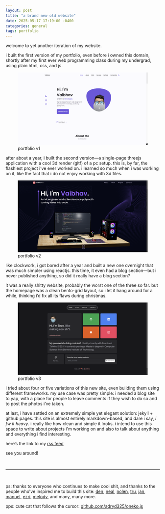 ```yaml
---
layout: post
title: "a brand new old website"
date: 2025-05-17 17:19:00 -0400
categories: general
tags: portfolio
---
```


welcome to yet another iteration of my website.

<!-- more -->

i built the first version of my portfolio, even before i owned this domain, shortly after my first ever web programming class during my undergrad, using plain html, css, and js.

<figure>
  <img src="/assets/images/blog/website-v1.png" alt="first version of vaibhav's website">
  <figcaption>portfolio v1</figcaption>
</figure>

after about a year, i built the second version—a single-page threejs application with a cool 3d render (gltf) of a pc setup. this is, by far, the flashiest project i’ve ever worked on. i learned so much when i was working on it, like the fact that i do not enjoy working with 3d files.

<figure>
  <img src="/assets/images/blog/website-v2.png" alt="second version of vaibhav's website">
  <figcaption>portfolio v2</figcaption>
</figure>

like clockwork, i got bored after a year and built a new one overnight that was much simpler using reactjs. this time, it even had a blog section—but i never published anything, so did it really have a blog section?

it was a really shitty website, probably the worst one of the three so far. but the homepage was a clean bento-grid layout, so i let it hang around for a while, thinking i’d fix all its flaws during christmas.

<figure>
  <img src="/assets/images/blog/website-v3.png" alt="third version of vaibhav's website">
  <figcaption>portfolio v3</figcaption>
</figure>

i tried about four or five variations of this new site, even building them using different frameworks. my use case was pretty simple: i needed a blog site to yap, with a place for people to leave comments if they wish to do so and to post the photos i’ve taken.

at last, i have settled on an extremely simple yet elegant solution: jekyll + github pages. this site is almost entirely markdown-based, and dare i say, _i fw it heavy_. i really like how clean and simple it looks. i intend to use this space to write about projects i'm working on and also to talk about anything and everything i find interesting.

here’s the link to my [rss feed](https://whybhav.in/feed.xml)

see you around!

<br>

---

<br>

ps: thanks to everyone who continues to make cool shit, and thanks to the people who've inspired me to build this site: [den](https://den.dev/), [neal](https://neal.fun/), [nolen](https://eieio.games/), [tru](https://mewtru.com/), [jan](https://netmeister.org/), [manuel](https://manuelmoreale.com/), [ezri](https://ezrizhu.com/), [melody](https://melody.codes/), and many, many more.

pps: cute cat that follows the cursor: [github.com/adryd325/oneko.js](https://github.com/adryd325/oneko.js/)
